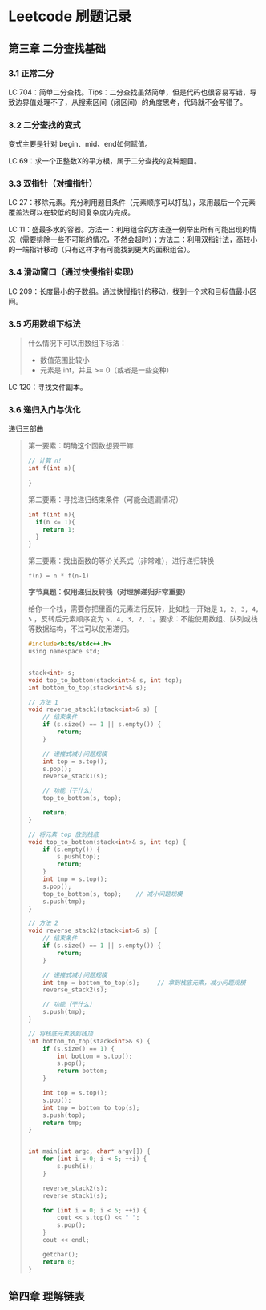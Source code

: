 # Leetcode 刷题记录

## 第三章 二分查找基础

### 3.1 正常二分

LC 704：简单二分查找。Tips：二分查找虽然简单，但是代码也很容易写错，导致边界值处理不了，从搜索区间（闭区间）的角度思考，代码就不会写错了。

### 3.2 二分查找的变式

变式主要是针对 begin、mid、end如何赋值。

LC 69：求一个正整数X的平方根，属于二分查找的变种题目。

### 3.3 双指针（对撞指针）

LC 27：移除元素。充分利用题目条件（元素顺序可以打乱），采用最后一个元素覆盖法可以在较低的时间复杂度内完成。

LC 11：盛最多水的容器。方法一：利用组合的方法逐一例举出所有可能出现的情况（需要排除一些不可能的情况，不然会超时）；方法二：利用双指针法，高较小的一端指针移动（只有这样才有可能找到更大的面积组合）。

### 3.4 滑动窗口（通过快慢指针实现）

LC 209：长度最小的子数组。通过快慢指针的移动，找到一个求和目标值最小区间。

### 3.5 巧用数组下标法

> 什么情况下可以用数组下标法：
>
> - 数值范围比较小
> - 元素是 int，并且 >= 0（或者是一些变种）

LC 120：寻找文件副本。

### 3.6 递归入门与优化

递归三部曲

> 第一要素：明确这个函数想要干嘛
>
> ```c
> // 计算 n!
> int f(int n){
>   
> }
> ```
>
> 第二要素：寻找递归结束条件（可能会遗漏情况）
>
> ```c
> int f(int n){
>   if(n <= 1){
>     return 1;
>   }
> }
> ```
>
> 第三要素：找出函数的等价关系式（非常难），进行递归转换
>
> `f(n) = n * f(n-1)`
>
> **字节真题：仅用递归反转栈（对理解递归非常重要）**
>
> 给你一个栈，需要你把里面的元素进行反转，比如栈一开始是 `1, 2, 3, 4, 5` ，反转后元素顺序变为 `5, 4, 3, 2, 1`。要求：不能使用数组、队列或栈等数据结构，不过可以使用递归。
>
> ```c
> #include<bits/stdc++.h>
> using namespace std;
> 
> 
> stack<int> s;
> void top_to_bottom(stack<int>& s, int top);
> int bottom_to_top(stack<int>& s);
> 
> // 方法 1
> void reverse_stack1(stack<int>& s) {
>     // 结束条件
>     if (s.size() == 1 || s.empty()) {
>         return;
>     }
> 
>     // 递推式减小问题规模 
>     int top = s.top();
>     s.pop();
>     reverse_stack1(s);
> 
>     // 功能（干什么）
>     top_to_bottom(s, top);
> 
>     return;
> }
> 
> // 将元素 top 放到栈底
> void top_to_bottom(stack<int>& s, int top) {
>     if (s.empty()) {
>         s.push(top);
>         return;
>     }
>     int tmp = s.top();
>     s.pop();
>     top_to_bottom(s, top);    // 减小问题规模
>     s.push(tmp);
> }
> 
> // 方法 2
> void reverse_stack2(stack<int>& s) {
>     // 结束条件
>     if (s.size() == 1 || s.empty()) {
>         return;
>     }
> 
>     // 递推式减小问题规模 
>     int tmp = bottom_to_top(s);     // 拿到栈底元素，减小问题规模
>     reverse_stack2(s);
> 
>     // 功能（干什么）
>     s.push(tmp);
> }
> 
> // 将栈底元素放到栈顶
> int bottom_to_top(stack<int>& s) {
>     if (s.size() == 1) {
>         int bottom = s.top();
>         s.pop();
>         return bottom;
>     }
> 
>     int top = s.top();
>     s.pop();
>     int tmp = bottom_to_top(s);
>     s.push(top);
>     return tmp;
> }
> 
> 
> int main(int argc, char* argv[]) {
>     for (int i = 0; i < 5; ++i) {
>         s.push(i);
>     }
> 
>     reverse_stack2(s);
>     reverse_stack1(s);
> 
>     for (int i = 0; i < 5; ++i) {
>         cout << s.top() << " ";
>         s.pop();
>     }
>     cout << endl;
> 
>     getchar();
>     return 0;
> }
> ```

## 第四章 理解链表
